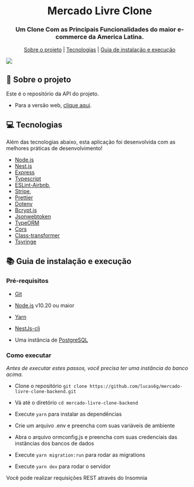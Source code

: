 <h1 align="center">
 Mercado Livre Clone 
</h1>

<h3 align="center">
Um Clone Com as Principais Funcionalidades do maior e-commerce da America Latina.
</h3>

<p align="center">
  <a href="#rocket-sobre-o-projeto">Sobre o projeto</a> | <a href="#computer-tecnologias">Tecnologias</a> | <a href="#books-guia-de-instalação-e-execução">Guia de instalação e execução</a> 
</p>

<img src="https://user-images.githubusercontent.com/54814274/140586879-19084ed6-8110-47ab-a506-f4a0154b520d.png">


## :rocket: Sobre o projeto

<p>Este é o repositório da API do projeto.</p>
<ul>
  <li>Para a versão web, <a href="https://github.com/lucas6g/mercado-livre-front">clique aqui</a>.</li>
 
</ul>

## :computer: Tecnologias

Além das tecnologias abaixo, esta aplicação foi desenvolvida com as melhores práticas de desenvolvimento! 


    
- [Node.js](https://nodejs.org/en/)
- [Nest.js](https://docs.nestjs.com)
- [Express](https://expressjs.com/pt-br/)
- [Typescript](https://www.typescriptlang.org/)
- [ESLint-Airbnb](https://eslint.org/), 
- [Stripe](https://stripe.com/br/), 
- [Prettier](https://prettier.io/) 
- [Dotenv](https://github.com/motdotla/dotenv)
- [Bcrypt.js](https://github.com/dcodeIO/bcrypt.js/)
- [Jsonwebtoken](https://github.com/auth0/node-jsonwebtoken)
- [TypeORM](https://typeorm.io/#/)
- [Cors](https://github.com/expressjs/cors)
- [Class-transformer](https://github.com/typestack/class-transformer)
- [Tsyringe](https://github.com/microsoft/tsyringe)
## :books: Guia de instalação e execução

### Pré-requisitos

- [Git](https://git-scm.com/)
- [Node.js](https://nodejs.org/en/) v10.20 ou maior
- [Yarn](https://yarnpkg.com/)
- [NestJs-cli](https://docs.nestjs.com)

- Uma instância de [PostgreSQL](https://www.postgresql.org/)

### Como executar

<i>Antes de executar estes passos, você precisa ter uma instância do banco acima.</i>

- Clone o repositório ```git clone https://github.com/lucas6g/mercado-livre-clone-backend.git```
- Vá até o diretório ```cd mercado-livre-clone-backend```
- Execute ```yarn``` para instalar as dependências
- Crie um arquivo .env e preencha com suas variáveis de ambiente

- Abra o arquivo ormconfig.js e preencha com suas credenciais das instâncias dos bancos de dados
- Execute ```yarn migration:run``` para rodar as migrations 
- Execute ```yarn dev``` para rodar o servidor

Você pode realizar requisições REST através do Insomnia



